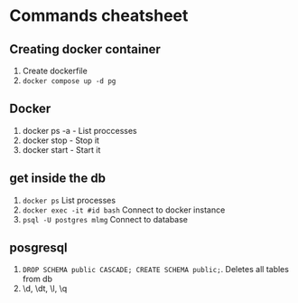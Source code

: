 # Commands cheatsheet

## Creating docker container
1. Create dockerfile
2. `docker compose up -d pg`

## Docker
1. docker ps -a - List proccesses
2. docker stop <id> - Stop it
3. docker start <id> - Start it


## get inside the db
1. `docker ps` List processes
2. `docker exec -it #id bash` Connect to docker instance
3. `psql -U postgres mlmg` Connect to database


## posgresql
1. `DROP SCHEMA public CASCADE; CREATE SCHEMA public;`. Deletes all tables from db
2. \d, \dt, \l, \q